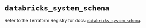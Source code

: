 # `databricks_system_schema`

Refer to the Terraform Registry for docs: [`databricks_system_schema`](https://registry.terraform.io/providers/databricks/databricks/1.91.0/docs/resources/system_schema).
